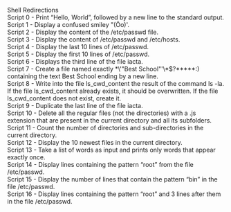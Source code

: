 Shell Redirections <br>
Script 0 - Print “Hello, World”, followed by a new line to the standard output. <br>
Script 1 - Display a confused smiley "(Ôo)'. <br>
Script 2 - Display the content of the /etc/passwd file. <br>
Script 3 - Display the content of /etc/passwd and /etc/hosts. <br>
Script 4 - Display the last 10 lines of /etc/passwd. <br>
Script 5 - Display the first 10 lines of /etc/passwd. <br>
Script 6 - Displays the third line of the file iacta. <br>
Script 7 - Create a file named exactly \*\\'"Best School"\'\\*$\?\*\*\*\*\*:) containing the text Best School ending by a new line. <br>
Script 8 - Write into the file ls_cwd_content the result of the command ls -la. If the file ls_cwd_content already exists, it should be overwritten. If the file ls_cwd_content does not exist, create it. <br>
Script 9 - Duplicate the last line of the file iacta. <br>
Script 10 - Delete all the regular files (not the directories) with a .js extension that are present in the current directory and all its subfolders. <br>
Script 11 - Count the number of directories and sub-directories in the current directory. <br>
Script 12 - Display the 10 newest files in the current directory. <br>
Script 13 - Take a list of words as input and prints only words that appear exactly once. <br>
Script 14 - Display lines containing the pattern “root” from the file /etc/passwd. <br>
Script 15 - Display the number of lines that contain the pattern “bin” in the file /etc/passwd. <br>
Script 16 - Display lines containing the pattern “root” and 3 lines after them in the file /etc/passwd. <br>
